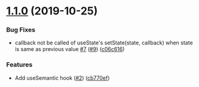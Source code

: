 # [1.1.0](https://github.com/keshidong/react-use-that/compare/v1.0.3...v1.1.0) (2019-10-25)


### Bug Fixes

* callback not be called of useState's setState(state, callback) when state is same as previous value [#7](https://github.com/keshidong/react-use-that/issues/7) ([#9](https://github.com/keshidong/react-use-that/issues/9)) ([c06c616](https://github.com/keshidong/react-use-that/commit/c06c616))


### Features

* Add useSemantic hook ([#2](https://github.com/keshidong/react-use-that/issues/2)) ([cb770ef](https://github.com/keshidong/react-use-that/commit/cb770ef))
